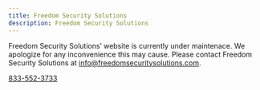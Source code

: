 ```yaml
---
title: Freedom Security Solutions
description: Freedom Security Solutions
---
```


Freedom Security Solutions’ website is currently under maintenace. We apologize for any inconvenience this may cause. Please contact Freedom Security Solutions at [info@freedomsecuritysolutions.com](mailto:info@freedomsecuritysolutions.com).

[833-552-3733](tel:833-552-3733)